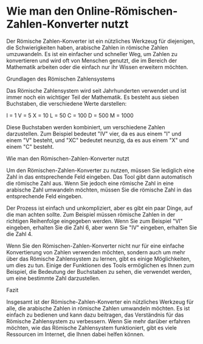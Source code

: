 Wie man den Online-Römischen-Zahlen-Konverter nutzt
===================================================

Der Römische Zahlen-Konverter ist ein nützliches Werkzeug für diejenigen, die Schwierigkeiten haben, arabische Zahlen in römische Zahlen umzuwandeln. Es ist ein einfacher und schneller Weg, um Zahlen zu konvertieren und wird oft von Menschen genutzt, die im Bereich der Mathematik arbeiten oder die einfach nur ihr Wissen erweitern möchten.

Grundlagen des Römischen Zahlensystems

Das Römische Zahlensystem wird seit Jahrhunderten verwendet und ist immer noch ein wichtiger Teil der Mathematik. Es besteht aus sieben Buchstaben, die verschiedene Werte darstellen:

I = 1 V = 5 X = 10 L = 50 C = 100 D = 500 M = 1000

Diese Buchstaben werden kombiniert, um verschiedene Zahlen darzustellen. Zum Beispiel bedeutet "IV" vier, da es aus einem "I" und einem "V" besteht, und "XC" bedeutet neunzig, da es aus einem "X" und einem "C" besteht.

Wie man den Römischen-Zahlen-Konverter nutzt

Um den Römischen-Zahlen-Konverter zu nutzen, müssen Sie lediglich eine Zahl in das entsprechende Feld eingeben. Das Tool gibt dann automatisch die römische Zahl aus. Wenn Sie jedoch eine römische Zahl in eine arabische Zahl umwandeln möchten, müssen Sie die römische Zahl in das entsprechende Feld eingeben.

Der Prozess ist einfach und unkompliziert, aber es gibt ein paar Dinge, auf die man achten sollte. Zum Beispiel müssen römische Zahlen in der richtigen Reihenfolge eingegeben werden. Wenn Sie zum Beispiel "VI" eingeben, erhalten Sie die Zahl 6, aber wenn Sie "IV" eingeben, erhalten Sie die Zahl 4.

Wenn Sie den Römischen-Zahlen-Konverter nicht nur für eine einfache Konvertierung von Zahlen verwenden möchten, sondern auch um mehr über das Römische Zahlensystem zu lernen, gibt es einige Möglichkeiten, um dies zu tun. Einige der Funktionen des Tools ermöglichen es Ihnen zum Beispiel, die Bedeutung der Buchstaben zu sehen, die verwendet werden, um eine bestimmte Zahl darzustellen.

Fazit

Insgesamt ist der Römische-Zahlen-Konverter ein nützliches Werkzeug für alle, die arabische Zahlen in römische Zahlen umwandeln möchten. Es ist einfach zu bedienen und kann dazu beitragen, das Verständnis für das Römische Zahlensystem zu verbessern. Wenn Sie mehr darüber erfahren möchten, wie das Römische Zahlensystem funktioniert, gibt es viele Ressourcen im Internet, die Ihnen dabei helfen können.